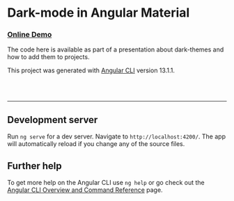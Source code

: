 # Dark-mode in Angular Material

### [Online Demo]()

The code here is available as part of a presentation about dark-themes and how to add them to projects.

This project was generated with [Angular CLI](https://github.com/angular/angular-cli) version 13.1.1.

<br><br>

---

## Development server

Run `ng serve` for a dev server. Navigate to `http://localhost:4200/`. The app will automatically reload if you change any of the source files.

## Further help

To get more help on the Angular CLI use `ng help` or go check out the [Angular CLI Overview and Command Reference](https://angular.io/cli) page.
